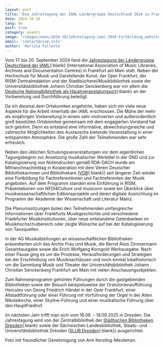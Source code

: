 ```yaml
---
layout: post
title: "Die Jahrestagung der IAML-Ländergruppe Deutschland 2024 in Frankfurt am Main"
date: 2024-10-10
lang: de
post: true
category: events
image: "/images/news/2024-10/Jahrestagung-iaml-2024-Fortbildung_website.jpg"
email: 'contact@rism.info'
author: 'Martina Falletta'
---
```


Vom 17. bis 20. September 2024 fand die [Jahrestagung der Ländergruppe Deutschland der IAML](https://iaml-deutschland.info/){:blank} (International Association of Music Libraries, Archives and Documentation Centres) in Frankfurt am Main statt. Neben der Hochschule für Musik und Darstellende Kunst, der Oper Frankfurt, der RISM-Zentralredaktion und der Stadtbücherei/Musikbibliothek sowie der Universitätsbibliothek Johann Christian Senckenberg war vor allem die [Deutsche Nationalbibliothek als Hauptveranstatungsort](https://blog.dnb.de/die-jahrestagung-der-iaml-bei-uns-in-frankfurt/){:blank} an der Vorbereitung und Durchführung beteiligt.

Da ich diesmal dem Ortskomitee angehörte, haben sich mir viele neue Aspekte für die Arbeit innerhalb der IAML erschlossen. Die Mühe der mehr als einjährigen Vorbereitung in einem sehr motivierten und außerordentlich groß besetzten Ortskomitee gemeinsam mit dem engagierten Vorstand hat sich gelohnt. Denn es entstand eine informative, abwechslungsreiche und zahlreiche Möglichkeiten des Austauschs bietende Veranstaltung in einer entspannten Atmosphäre. Die große Zahl der Teilnehmenden war sehr erfreulich.

Neben den üblichen Schulungsveranstaltungen vor dem eigentlichen Tagungsbeginn zur Ansetzung musikalischer Werktitel in der GND und zur Katalogisierung von Notendrucken gemäß RDA-DACH wurde am Mittwochnachmittag in Kooperation mit dem Verein Deutscher Bibliothekarinnen und Bibliothekare ([VDB](https://www.vdb-online.org/){:blank}) seit längerer Zeit wieder eine Fortbildung für Fachreferentinnen und Fachreferenten der Musik angeboten. Auf dem Programm standen eine Einführung in RISM, Präsentationen von NFDI4Culture und musiconn sowie ein Überblick über musikwissenschaftlichen Editionsprojekte und deren digitale Ausrichtung im Programm der Akademie der Wissenschaft und Literatur Mainz.

Die Plenumssitzungen boten den Teilnehmenden umfangreiche Informationen über Frankfurts Musikgeschichte und verschiedene Frankfurter Musikinstitutionen, über neue entstandene Datenbanken im Musikhochschulbereich oder  zeigte Wünsche auf bei der Katalogisierung von Tanzquellen.

In der AG Musikabteilungen an wissenschaftlichen Bibliotheken präsentierten sich das Archiv Frau und Musik, die Bernd Alois Zimmermann Gesamtausgabe sowie die Erich Wolfgang Korngold Werkausgabe. Nach einer Pause ging es um die Prozesse, Herausforderungen und Strategien bei der Erschließung von Musiknachlässen und noch einmal lokalhistorisch um die Sammlung Musik und Theater der Universitätsbibliothek Johann Christian Senckenberg Frankfurt am Main mit vielen Anschauungsobjekten.

Zum Rahmenprogramm gehörten Führungen durch die gastgebenden Bibliotheken sowie der Besuch beispielsweise der Oratotorienaufführung _Hercules_ von Georg Friedrich Händel in der Oper Frankfurt, einer Altstadtführung oder einer Führung mit Vorführung der Orgel in der Alten Nikolaikirche, einer Skyline-Führung und einer musikalische Führung über den Hauptfriedhof.

Im nächsten Jahr trifft man sich vom 16.09. – 19.09.2025 in Dresden. Die Jahrestagung wird von der Zentralbibliothek der [Städtischen Bibliotheken Dresden](https://www.bibo-dresden.de/de/){:blank} sowie der Sächsischen Landesbibliothek, Staats- und Universitätsbibliothek Dresden ([SLUB Dresden](https://www.slub-dresden.de/){:blank}) ausgerichtet.

Foto mit freundlicher Genehmigung von Ann Kersting-Meuleman.
